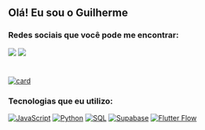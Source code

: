 ## Olá! Eu sou o Guilherme 

### Redes sociais que você pode me encontrar:
 <a href = "mailto:guiziy3424@gmail.com"><img src="https://img.shields.io/badge/Gmail-D14836?style=for-the-badge&logo=gmail&logoColor=white" target="_blank"></a>
 <a href="https://www.instagram.com/polacirlk7/" target="_blank"><img src="https://img.shields.io/badge/Instagram-E4405F?style=for-the-badge&logo=instagram&logoColor=white"    target="_blank"></a>
 #
 [![card](https://github-readme-stats.vercel.app/api?username=guipolaci&theme=default)](https://github.com/anuraghazra/github-readme-stats)
 

### Tecnologias que eu utilizo:
 [![JavaScript](https://img.shields.io/badge/JavaScript-323330?style=for-the-badge&logo=javascript&logoColor=F7DF1E)]()
 [![Python](https://img.shields.io/badge/Python-3776AB?style=for-the-badge&logo=python&logoColor=white)]()
 [![SQL](https://img.shields.io/badge/MySQL-00000F?style=for-the-badge&logo=mysql&logoColor=white)]()
 [![Supabase](https://img.shields.io/badge/Supabase-3964A6?style=for-the-badge&logo=supabase&logoColor=white)]()
 [![Flutter Flow](https://img.shields.io/badge/Flutter_Flow-02569B?style=for-the-badge&logo=flutter&logoColor=white)]()


#
